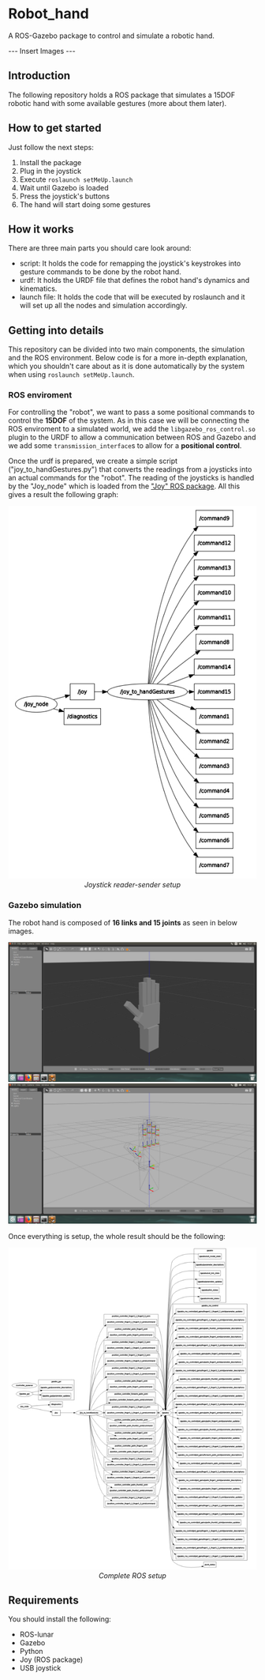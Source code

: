 # Robot_hand
A ROS-Gazebo package to control and simulate a robotic hand.

--- Insert Images ---


## Introduction
The following repository holds a ROS package that simulates a 15DOF robotic hand with some available gestures (more about them later).

## How to get started
Just follow the next steps:

1. Install the package
2. Plug in the joystick
3. Execute `roslaunch setMeUp.launch`
4. Wait until Gazebo is loaded
5. Press the joystick's buttons
6. The hand will start doing some gestures

## How it works
There are three main parts you should care look around:

* script: It holds the code for remapping the joystick's keystrokes into gesture commands to be  done by the robot hand.
* urdf: It holds the URDF file that defines the robot hand's dynamics and kinematics.
* launch file: It holds the code that will be executed by roslaunch and it will set up all the nodes and simulation accordingly.

## Getting into details
This repository can be divided into two main components, the simulation and the ROS environment. Below code is for a more in-depth explanation, which you shouldn't care about as it is done automatically by the system when using `roslaunch setMeUp.launch`.


### ROS enviroment
For controlling the "robot", we want to pass a some positional commands to control the **15DOF** of the system. As in this case we will be connecting the ROS enviroment to a simulated world, we add the `libgazebo_ros_control.so` plugin to the URDF to allow a communication between ROS and Gazebo and we add some `transmission_interface`s to allow for a **positional control**.

Once the urdf is prepared, we create a simple script ("joy_to_handGestures.py") that converts the readings from a joysticks into an actual commands for the "robot". The reading of the joysticks is handled by the "Joy_node" which is loaded from the ["Joy" ROS package](https://wiki.ros.org/joy). All this gives a result the following graph:

<p align="center">
  <img src="images/Joystick reader-sender setup.jpg" width=600><br/>
  <i>Joystick reader-sender setup</i>
</p>


### Gazebo simulation
The robot hand is composed of **16 links and 15 joints** as seen in below images. 
<p align="middle">
  <img src="/images/Gazebo setup normal view.png" alt="Gazebo setup normal view" >
  <img src="/images/Gazebo setup wireframe view.png" alt="Gazebo setup wireframe view" >
</p>


Once everything is setup, the whole result should be the following:
<p align="center">
  <img src="images/Complete setup.jpg" width=900><br/>
  <i>Complete ROS setup</i>
</p>


## Requirements
You should install the following:
* ROS-lunar
* Gazebo
* Python
* Joy (ROS package)
* USB joystick





